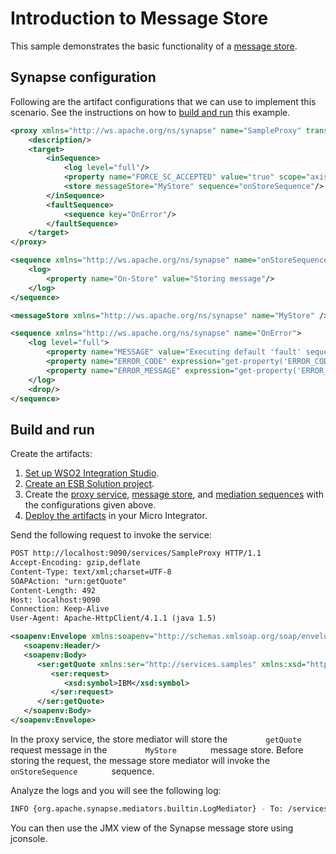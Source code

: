 # Introduction to Message Store
This sample demonstrates the basic functionality of a [message store](../../../../references/synapse-properties/about-message-stores-processors).

## Synapse configuration

Following are the artifact configurations that we can use to implement this scenario. See the instructions on how to [build and run](#build-and-run) this example.

```xml tab='Proxy Service'
<proxy xmlns="http://ws.apache.org/ns/synapse" name="SampleProxy" transports="http" startOnLoad="true" trace="disable">
    <description/>
    <target>
        <inSequence>
            <log level="full"/>
            <property name="FORCE_SC_ACCEPTED" value="true" scope="axis2"/>
            <store messageStore="MyStore" sequence="onStoreSequence"/>
        </inSequence>
        <faultSequence>
            <sequence key="OnError"/>
        </faultSequence>
    </target>
</proxy>
```

```xml tab='On Store Sequence'
<sequence xmlns="http://ws.apache.org/ns/synapse" name="onStoreSequence">
    <log>
        <property name="On-Store" value="Storing message"/>
    </log>
</sequence>
```

```xml tab='Message Store'
<messageStore xmlns="http://ws.apache.org/ns/synapse" name="MyStore" />
```

```xml tab='OnError Sequence'
<sequence xmlns="http://ws.apache.org/ns/synapse" name="OnError">
    <log level="full">
        <property name="MESSAGE" value="Executing default 'fault' sequence"/>
        <property name="ERROR_CODE" expression="get-property('ERROR_CODE')"/>
        <property name="ERROR_MESSAGE" expression="get-property('ERROR_MESSAGE')"/>
    </log>
    <drop/>
</sequence>
```

## Build and run

Create the artifacts:

1. [Set up WSO2 Integration Studio](../../../../develop/installing-WSO2-Integration-Studio).
2. [Create an ESB Solution project](../../../../develop/creating-projects/#esb-config-project).
3. Create the [proxy service](../../../../develop/creating-artifacts/creating-a-proxy-service), [message store](../../../../develop/creating-artifacts/creating-a-message-store), and [mediation sequences](../../../../develop/creating-artifacts/creating-reusable-sequences) with the configurations given above.
4. [Deploy the artifacts](../../../../develop/deploy-and-run) in your Micro Integrator.

Send the following request to invoke the service:

```xml
POST http://localhost:9090/services/SampleProxy HTTP/1.1
Accept-Encoding: gzip,deflate
Content-Type: text/xml;charset=UTF-8
SOAPAction: "urn:getQuote"
Content-Length: 492
Host: localhost:9090
Connection: Keep-Alive
User-Agent: Apache-HttpClient/4.1.1 (java 1.5)

<soapenv:Envelope xmlns:soapenv="http://schemas.xmlsoap.org/soap/envelope/" xmlns:ser="http://services.samples" xmlns:xsd="http://services.samples/xsd">
   <soapenv:Header/>
   <soapenv:Body>
      <ser:getQuote xmlns:ser="http://services.samples" xmlns:xsd="http://services.samples/xsd">
         <ser:request>
            <xsd:symbol>IBM</xsd:symbol>
         </ser:request>
      </ser:getQuote>
   </soapenv:Body>
</soapenv:Envelope>
```

In the proxy service, the store mediator will store the
`         getQuote        ` request message in the
`         MyStore        ` message store. Before storing the request,
the message store mediator will invoke the
`         onStoreSequence        ` sequence.

Analyze the logs and you will see the following log:

```bash
INFO {org.apache.synapse.mediators.builtin.LogMediator} - To: /services/SampleProxy, WSAction: urn:getQuote, SOAPAction: urn:getQuote, MessageID: urn:uuid:ab78ee5d-f5ed-4346-a0ea-1beb2e6c0b1d, Direction: request, On-Store = Storing message
```

You can then use the JMX view of the Synapse message store using
jconsole.
